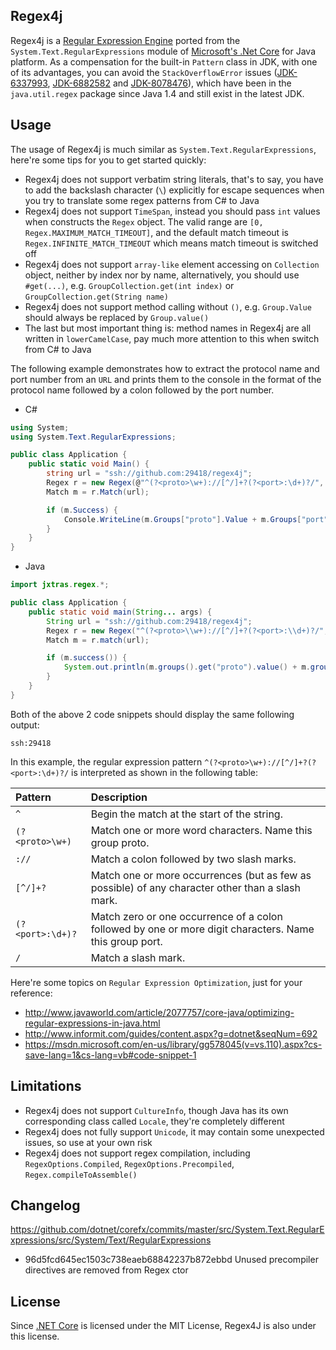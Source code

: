## Regex4j

Regex4j is a [Regular Expression Engine](https://en.wikipedia.org/wiki/Regular_expression) ported from the ```System.Text.RegularExpressions``` module of [Microsoft's .Net Core](https://github.com/dotnet/core) for Java platform. As a compensation for the built-in ```Pattern``` class in JDK, with one of its advantages, you can avoid the ```StackOverflowError``` issues ([JDK-6337993](http://bugs.java.com/bugdatabase/view_bug.do?bug_id=6337993), [JDK-6882582](http://bugs.java.com/bugdatabase/view_bug.do?bug_id=6882582) and [JDK-8078476](http://bugs.java.com/bugdatabase/view_bug.do?bug_id=8078476)), which have been in the ```java.util.regex``` package since Java 1.4 and still exist in the latest JDK.

## Usage

The usage of Regex4j is much similar as ```System.Text.RegularExpressions```, here're some tips for you to get started quickly:

- Regex4j does not support verbatim string literals, that's to say, you have to add the backslash character (```\```) explicitly for escape sequences when you try to translate some regex patterns from C# to Java
- Regex4j does not support ```TimeSpan```, instead you should pass ```int``` values when constructs the ```Regex``` object. The valid range are ```[0, Regex.MAXIMUM_MATCH_TIMEOUT]```, and the default match timeout is ```Regex.INFINITE_MATCH_TIMEOUT``` which means match timeout is switched off
- Regex4j does not support ```array-like``` element accessing on ```Collection``` object, neither by index nor by name, alternatively, you should use ```#get(...)```, e.g. ```GroupCollection.get(int index)``` or ```GroupCollection.get(String name)```
- Regex4j does not support method calling without ```()```, e.g. ```Group.Value``` should always be replaced by ```Group.value()```
- The last but most important thing is: method names in Regex4j are all written in ```lowerCamelCase```, pay much more attention to this when switch from C# to Java

The following example demonstrates how to extract the protocol name and port number from an ```URL``` and prints them to the console in the format of the protocol name followed by a colon followed by the port number.

* C#

```c#
using System;
using System.Text.RegularExpressions;

public class Application {
    public static void Main() {
        string url = "ssh://github.com:29418/regex4j";
        Regex r = new Regex(@"^(?<proto>\w+)://[^/]+?(?<port>:\d+)?/", RegexOptions.None, TimeSpan.FromMilliseconds(150));
        Match m = r.Match(url);

        if (m.Success) {
            Console.WriteLine(m.Groups["proto"].Value + m.Groups["port"].Value);
        }
    }
}
```

* Java

```java
import jxtras.regex.*;

public class Application {
    public static void main(String... args) {
        String url = "ssh://github.com:29418/regex4j";
        Regex r = new Regex("^(?<proto>\\w+)://[^/]+?(?<port>:\\d+)?/", RegexOptions.None, 150 /* millisecond */);
        Match m = r.match(url);

        if (m.success()) {
            System.out.println(m.groups().get("proto").value() + m.groups().get("port").value());
        }
    }
}
```

Both of the above 2 code snippets should display the same following output:

    ssh:29418

In this example, the regular expression pattern ```^(?<proto>\w+)://[^/]+?(?<port>:\d+)?/``` is interpreted as shown in the following table:

| Pattern             | Description
|:--------------------|:-----------
|```^```              | Begin the match at the start of the string.
|```(?<proto>\w+)```  | Match one or more word characters. Name this group proto.
|```://```            | Match a colon followed by two slash marks.
|```[^/]+?```         | Match one or more occurrences (but as few as possible) of any character other than a slash mark.
|```(?<port>:\d+)?``` | Match zero or one occurrence of a colon followed by one or more digit characters. Name this group port.
|```/```              | Match a slash mark.

Here're some topics on ```Regular Expression Optimization```, just for your reference:

* http://www.javaworld.com/article/2077757/core-java/optimizing-regular-expressions-in-java.html
* http://www.informit.com/guides/content.aspx?g=dotnet&seqNum=692
* https://msdn.microsoft.com/en-us/library/gg578045(v=vs.110).aspx?cs-save-lang=1&cs-lang=vb#code-snippet-1

## Limitations

* Regex4j does not support ```CultureInfo```, though Java has its own corresponding class called ```Locale```, they're completely different
* Regex4j does not fully support ```Unicode```, it may contain some unexpected issues, so use at your own risk
* Regex4j does not support regex compilation, including ```RegexOptions.Compiled```, ```RegexOptions.Precompiled```, ```Regex.compileToAssemble()```

## Changelog

https://github.com/dotnet/corefx/commits/master/src/System.Text.RegularExpressions/src/System/Text/RegularExpressions
* 96d5fcd645ec1503c738eaeb68842237b872ebbd Unused precompiler directives are removed from Regex ctor

## License

Since [.NET Core](https://github.com/dotnet/core) is licensed under the MIT License, Regex4J is also under this license.

